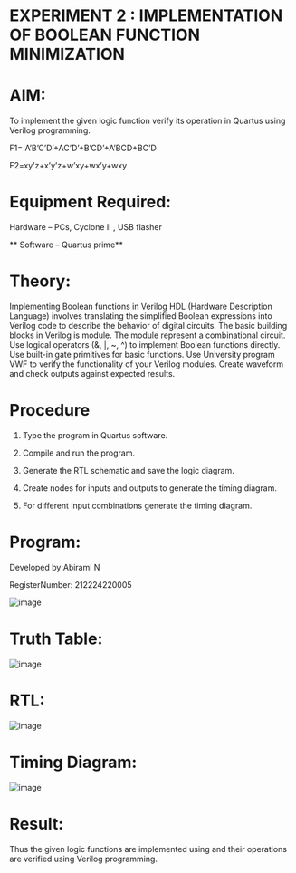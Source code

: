 # EXPERIMENT 2 : IMPLEMENTATION OF BOOLEAN FUNCTION MINIMIZATION

# AIM:

To implement the given logic function verify its operation in Quartus using Verilog programming.

F1= A’B’C’D’+AC’D’+B’CD’+A’BCD+BC’D 

F2=xy’z+x’y’z+w’xy+wx’y+wxy

# Equipment Required:

Hardware – PCs, Cyclone II , USB flasher

** Software – Quartus prime**

# Theory:

Implementing Boolean functions in Verilog HDL (Hardware Description Language) involves translating the simplified Boolean expressions into Verilog code to describe the behavior of digital circuits. The basic building blocks in Verilog is module. The module represent a combinational circuit. Use logical operators (&, |, ~, ^) to implement Boolean functions directly. Use built-in gate primitives for basic functions. Use University program VWF to verify the functionality of your Verilog modules. Create waveform and check outputs against expected results.

# Procedure

1.	Type the program in Quartus software.

2.	Compile and run the program.

3.	Generate the RTL schematic and save the logic diagram.

4.	Create nodes for inputs and outputs to generate the timing diagram.

5.	For different input combinations generate the timing diagram.


# Program:

Developed by:Abirami N

RegisterNumber: 212224220005

![image](https://github.com/user-attachments/assets/d85186fd-3c67-4393-83ef-c517001673ea)


# Truth Table:

![image](https://github.com/user-attachments/assets/23acf1b9-b90b-49e3-b310-d86e5d7595a5)


# RTL:

![image](https://github.com/user-attachments/assets/862c4228-eaa4-4430-9495-657f9d3bd5dd)

# Timing Diagram:

![image](https://github.com/user-attachments/assets/5bdaf2b3-fb6f-489b-af26-d69f3ca08df6)

# Result:

Thus the given logic functions are implemented using and their operations are verified using Verilog programming.

